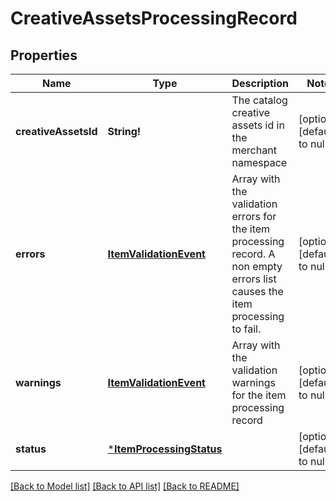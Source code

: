 # CreativeAssetsProcessingRecord

## Properties
Name | Type | Description | Notes
------------ | ------------- | ------------- | -------------
**creativeAssetsId** | **String!** | The catalog creative assets id in the merchant namespace | [optional] [default to null]
**errors** | [**ItemValidationEvent**](ItemValidationEvent.md) | Array with the validation errors for the item processing record. A non empty errors list causes the item processing to fail. | [optional] [default to null]
**warnings** | [**ItemValidationEvent**](ItemValidationEvent.md) | Array with the validation warnings for the item processing record | [optional] [default to null]
**status** | [***ItemProcessingStatus**](ItemProcessingStatus.md) |  | [optional] [default to null]

[[Back to Model list]](../README.md#documentation-for-models) [[Back to API list]](../README.md#documentation-for-api-endpoints) [[Back to README]](../README.md)


